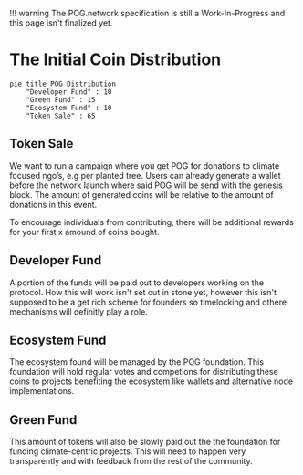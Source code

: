 !!! warning
    The POG.network specification is still a Work-In-Progress and this page isn't finalized yet.

# The Initial Coin Distribution

```mermaid
pie title POG Distribution
    "Developer Fund" : 10
    "Green Fund" : 15
    "Ecosystem Fund" : 10
    "Token Sale" : 65
```

## Token Sale

We want to run a campaign where you get POG for donations to climate focused ngo’s, e.g per
planted tree. Users can already generate a wallet before the network launch where said POG will be send with the genesis block.
The amount of generated coins will be relative to the amount of donations in this event.

To encourage individuals from contributing, there will be additional rewards for your first x amound of coins bought.

## Developer Fund

A portion of the funds will be paid out to developers working on the protocol. How this will work isn't set out in stone yet, however this isn't supposed to be a get rich scheme for founders so timelocking and othere mechanisms will definitly play a role.

## Ecosystem Fund

The ecosystem found will be managed by the POG foundation. This foundation will hold regular votes and competions for distributing these coins to projects benefiting the ecosystem like wallets and alternative node implementations.

## Green Fund

This amount of tokens will also be slowly paid out the the foundation for funding climate-centric projects. This will need to happen very transparently and with feedback from the rest of the community.